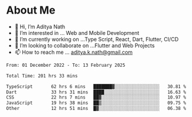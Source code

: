 # About Me

- 👋 Hi, I’m Aditya Nath
- 👀 I’m interested in ... Web and Mobile Development
- 🌱 I’m currently working on ...Type Script, React, Dart, Flutter, CI/CD
- 💞️ I’m looking to collaborate on ...Flutter and Web Projects
- 📫 How to reach me ... aditya.k.nath@gmail.com

<!--START_SECTION:waka-->

```txt
From: 01 December 2022 - To: 13 February 2025

Total Time: 201 hrs 33 mins

TypeScript       62 hrs 6 mins   ███████▓░░░░░░░░░░░░░░░░░   30.81 %
Dart             33 hrs 31 mins  ████░░░░░░░░░░░░░░░░░░░░░   16.63 %
CSS              22 hrs 7 mins   ██▓░░░░░░░░░░░░░░░░░░░░░░   10.97 %
JavaScript       19 hrs 38 mins  ██▒░░░░░░░░░░░░░░░░░░░░░░   09.75 %
Other            12 hrs 51 mins  █▓░░░░░░░░░░░░░░░░░░░░░░░   06.38 %
```

<!--END_SECTION:waka-->

<!---
kronosking007/kronosking007 is a ✨ special ✨ repository because its `README.md` (this file) appears on your GitHub profile.
You can click the Preview link to take a look at your changes.
--->

